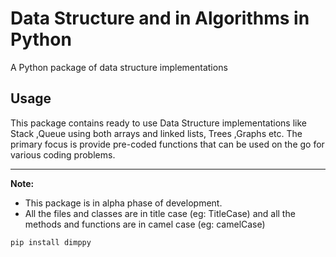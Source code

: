 # Data Structure and in Algorithms in Python 

A Python package of data structure implementations 

## Usage

This package contains ready to use Data Structure implementations like Stack ,Queue using both arrays and linked lists, Trees ,Graphs etc. The primary focus is provide pre-coded functions that can be used on the go for various coding problems. 

-----------------------------------
**Note:** 
* This package is in alpha phase of development.
* All the files and classes are in title case (eg: TitleCase) and all the methods and functions are in camel case (eg: camelCase)

```  
pip install dimppy
```